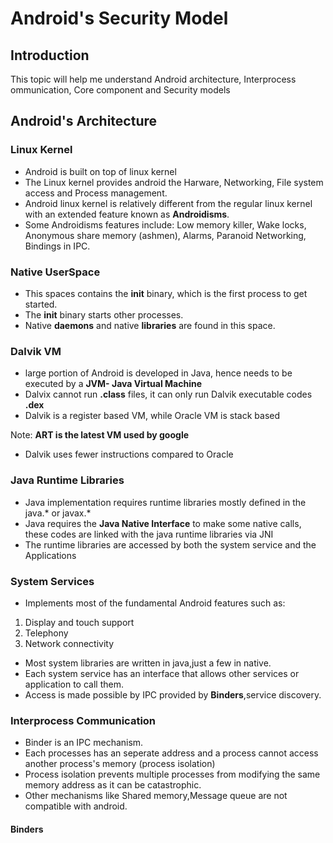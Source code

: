 # Android's Security Model


## Introduction

This topic will help me understand Android architecture, Interprocess ommunication, Core component and Security models 


## Android's Architecture


### Linux Kernel
- Android is built on top of linux kernel
- The Linux kernel provides android the Harware, Networking, File system access and Process management.
- Android linux kernel is relatively different from the regular linux kernel with an extended feature known as **Androidisms**.
- Some Androidisms features include: Low memory killer, Wake locks, Anonymous share memory (ashmen), Alarms, Paranoid Networking, Bindings in IPC.

### Native UserSpace

- This spaces contains the **init** binary, which is the first process to get started.
- The **init** binary starts other processes.
- Native **daemons** and native **libraries** are found in this space.

### Dalvik VM

- large portion of Android is developed in Java, hence needs to be executed by a **JVM- Java Virtual Machine**
- Dalvix cannot run **.class** files, it can only run Dalvik executable codes **.dex**
- Dalvik is a register based VM, while Oracle VM is stack based

Note: **ART is the latest VM used by google**
- Dalvik uses fewer instructions compared to Oracle


### Java Runtime Libraries
- Java implementation requires runtime libraries mostly defined in the java.* or javax.*
- Java requires the **Java Native Interface** to make some native calls, these codes are linked with the java runtime libraries via JNI
- The runtime libraries are accessed by both the system service and the Applications


### System Services
- Implements most of the fundamental Android features such as:
1. Display and touch support
2. Telephony
3. Network connectivity
- Most system libraries are written in java,just a few in native.
- Each system service has an interface that allows other services or application to call them.
- Access is made possible by IPC provided by **Binders**,service discovery.


### Interprocess Communication

- Binder is an IPC mechanism.
- Each processes has an seperate address and a process cannot access another process's memory (process isolation)
- Process isolation prevents multiple processes from modifying the same memory address as it can be catastrophic.
- Other mechanisms like Shared memory,Message queue are not compatible with android.

#### Binders






